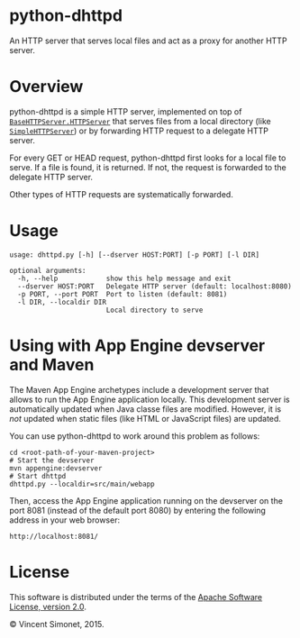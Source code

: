# python-dhttpd
An HTTP server that serves local files and act as a proxy for another
HTTP server.

Overview
========

python-dhttpd is a simple HTTP server, implemented on top of
[`BaseHTTPServer.HTTPServer`](https://docs.python.org/2/library/basehttpserver.html)
that serves files from a local directory (like
[`SimpleHTTPServer`](https://docs.python.org/2/library/simplehttpserver.html))
or by forwarding HTTP request to a delegate HTTP server.

For every GET or HEAD request, python-dhttpd first looks for a local
file to serve.  If a file is found, it is returned.  If not, the
request is forwarded to the delegate HTTP server.

Other types of HTTP requests are systematically forwarded.

Usage
=====

```
usage: dhttpd.py [-h] [--dserver HOST:PORT] [-p PORT] [-l DIR]

optional arguments:
  -h, --help            show this help message and exit
  --dserver HOST:PORT   Delegate HTTP server (default: localhost:8080)
  -p PORT, --port PORT  Port to listen (default: 8081)
  -l DIR, --localdir DIR
                        Local directory to serve
```

Using with App Engine devserver and Maven
=========================================

The Maven App Engine archetypes include a development server that
allows to run the App Engine application locally.  This development
server is automatically updated when Java classe files are modified.
However, it is *not* updated when static files (like HTML or
JavaScript files) are updated.

You can use python-dhttpd to work around this problem as follows:

```shell
cd <root-path-of-your-maven-project>
# Start the devserver
mvn appengine:devserver
# Start dhttpd
dhttpd.py --localdir=src/main/webapp
```

Then, access the App Engine application running on the devserver on
the port 8081 (instead of the default port 8080) by entering the
following address in your web browser:

```
http://localhost:8081/
```


License
=======

This software is distributed under the terms of the [Apache Software
License, version 2.0](http://www.apache.org/licenses/LICENSE-2.0).

© Vincent Simonet, 2015.
